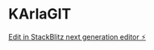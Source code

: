 # KArlaGIT

[Edit in StackBlitz next generation editor ⚡️](https://stackblitz.com/~/github.com/FFFUNDF/KArlaGIT)